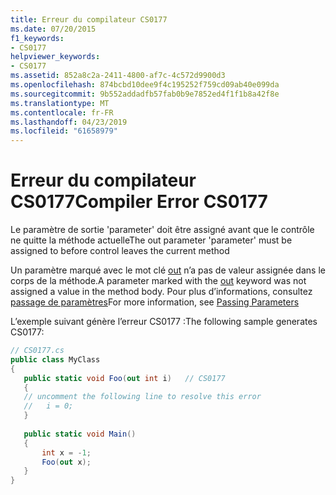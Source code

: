 ```yaml
---
title: Erreur du compilateur CS0177
ms.date: 07/20/2015
f1_keywords:
- CS0177
helpviewer_keywords:
- CS0177
ms.assetid: 852a8c2a-2411-4800-af7c-4c572d9900d3
ms.openlocfilehash: 874bcbd10dee9f4c195252f759cd09ab40e099da
ms.sourcegitcommit: 9b552addadfb57fab0b9e7852ed4f1f1b8a42f8e
ms.translationtype: MT
ms.contentlocale: fr-FR
ms.lasthandoff: 04/23/2019
ms.locfileid: "61658979"
---
```

# <a name="compiler-error-cs0177"></a><span data-ttu-id="d4f3c-102">Erreur du compilateur CS0177</span><span class="sxs-lookup"><span data-stu-id="d4f3c-102">Compiler Error CS0177</span></span>
<span data-ttu-id="d4f3c-103">Le paramètre de sortie 'parameter' doit être assigné avant que le contrôle ne quitte la méthode actuelle</span><span class="sxs-lookup"><span data-stu-id="d4f3c-103">The out parameter 'parameter' must be assigned to before control leaves the current method</span></span>  
  
 <span data-ttu-id="d4f3c-104">Un paramètre marqué avec le mot clé [out](../../csharp/language-reference/keywords/out-parameter-modifier.md) n’a pas de valeur assignée dans le corps de la méthode.</span><span class="sxs-lookup"><span data-stu-id="d4f3c-104">A parameter marked with the [out](../../csharp/language-reference/keywords/out-parameter-modifier.md) keyword was not assigned a value in the method body.</span></span> <span data-ttu-id="d4f3c-105">Pour plus d’informations, consultez [passage de paramètres](../../csharp/programming-guide/classes-and-structs/passing-parameters.md)</span><span class="sxs-lookup"><span data-stu-id="d4f3c-105">For more information, see [Passing Parameters](../../csharp/programming-guide/classes-and-structs/passing-parameters.md)</span></span>  
  
 <span data-ttu-id="d4f3c-106">L’exemple suivant génère l’erreur CS0177 :</span><span class="sxs-lookup"><span data-stu-id="d4f3c-106">The following sample generates CS0177:</span></span>  
  
```csharp  
// CS0177.cs  
public class MyClass  
{  
   public static void Foo(out int i)   // CS0177  
   {  
   // uncomment the following line to resolve this error  
   //   i = 0;  
   }  
  
   public static void Main()  
   {  
       int x = -1;  
       Foo(out x);  
   }  
}  
```
